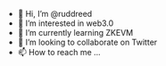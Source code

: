 - 👋 Hi, I’m @ruddreed
- 👀 I’m interested in web3.0
- 🌱 I’m currently learning ZKEVM
- 💞️ I’m looking to collaborate on Twitter
- 📫 How to reach me ...

<!---
ruddreed/ruddreed is a ✨ special ✨ repository because its `README.md` (this file) appears on your GitHub profile.
You can click the Preview link to take a look at your changes.
--->

